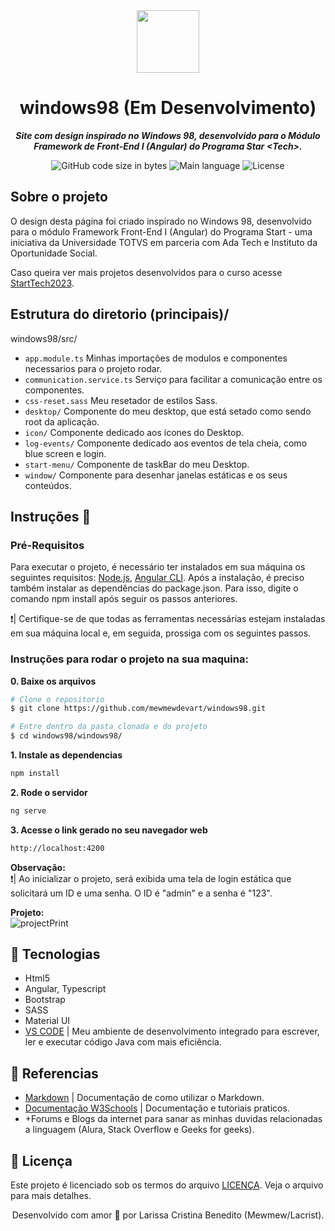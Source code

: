 <div align="center">
  <img src="https://github.com/mewmewdevart/Templates/assets/50052600/0bf22303-4eee-49d8-a5d4-b1db6cead492" width="100" height="100">
</div>
<h1 align="center">
 windows98 (Em Desenvolvimento)
</h1>

<p align="center">
	<b><i>Site com design inspirado no Windows 98, desenvolvido para o Módulo Framework de Front-End I (Angular) do Programa Star &lt;Tech>.</i></b><br>
</p>


<p align="center">
	<img alt="GitHub code size in bytes" src="https://img.shields.io/github/languages/code-size/mewmewdevart/windows98?color=3985CC" />
	<img alt="Main language" src="https://img.shields.io/github/languages/top/mewmewdevart/windows98?color=3985CC"/>
	<img alt="License" src="https://img.shields.io/github/license/mewmewdevart/windows98?color=3985CC"/>
</p>

## Sobre o projeto
 O design desta página foi criado inspirado no Windows 98, desenvolvido para o módulo Framework Front-End I (Angular) do Programa Start <Tech> - uma iniciativa da Universidade TOTVS em parceria com Ada Tech e Instituto da Oportunidade Social.

Caso queira ver mais projetos desenvolvidos para o curso acesse [StartTech2023](https://github.com/mewmewdevart/StartTech2023).

## Estrutura do diretorio (principais)/ <br>
windows98/src/ <br>
* ```app.module.ts``` Minhas importações de modulos e componentes necessarios para o projeto rodar. <br>
* ```communication.service.ts``` Serviço para facilitar a comunicação entre os componentes. <br>
* ```css-reset.sass```  Meu resetador de estilos Sass. <br>
* ```desktop/``` Componente do meu desktop, que está setado como sendo root da aplicação. <br>
* ```icon/``` Componente dedicado aos ícones do Desktop. <br>
* ```log-events/```  Componente dedicado aos eventos de tela cheia, como blue screen e login. <br>
* ```start-menu/``` Componente de taskBar do meu Desktop. <br>
* ```window/``` Componente para desenhar janelas estáticas e os seus conteúdos. <br>

## Instruções  🔧

### Pré-Requisitos
Para executar o projeto, é necessário ter instalados em sua máquina os seguintes requisitos: [Node.js](https://nodejs.org/en), [Angular CLI](https://angular.io/cli). Após a instalação, é preciso também instalar as dependências do package.json. Para isso, digite o comando npm install após seguir os passos anteriores.

❗️| Certifique-se de que todas as ferramentas necessárias estejam instaladas em sua máquina local e, em seguida, prossiga com os seguintes passos. <br>

### Instruções para rodar o projeto na sua maquina: 

**0. Baixe os arquivos**

```bash
# Clone o repositorio
$ git clone https://github.com/mewmewdevart/windows98.git

# Entre dentro da pasta clonada e do projeto
$ cd windows98/windows98/
```

**1. Instale as dependencias**

```bash
npm install
```

**2. Rode o servidor**

```bash
ng serve
```

**3. Acesse o link gerado no seu navegador web**

```bash
http://localhost:4200
```
**Observação:** <br>
❗️| Ao inicializar o projeto, será exibida uma tela de login estática que solicitará um ID e uma senha. O ID é "admin" e a senha é "123".

**Projeto:** <br>
![projectPrint](https://github.com/mewmewdevart/windows98/assets/50052600/05c5dc19-4098-4730-b3ce-3e72843a1b92)


## 🦾 Tecnologias
- Html5
- Angular, Typescript
- Bootstrap
- SASS
- Material UI
- [VS CODE](https://code.visualstudio.com/) | Meu ambiente de desenvolvimento integrado para escrever, ler e executar código Java com mais eficiência.

## 🔗 Referencias
- [Markdown](https://www.markdownguide.org/basic-syntax/) | Documentação de como utilizar o Markdown.
- [Documentação W3Schools](https://www.w3schools.com/) | Documentação e tutoriais praticos.
- +Forums e Blogs da internet para sanar as minhas duvidas relacionadas a linguagem (Alura, Stack Overflow e Geeks for geeks).

## 📜 Licença
Este projeto é licenciado sob os termos do arquivo [LICENÇA](LICENSE). Veja o arquivo para mais detalhes. <br>

<p align="center"> Desenvolvido com amor 🩶 por Larissa Cristina Benedito (Mewmew/Lacrist). </p>
